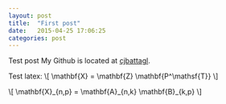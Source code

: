 ```yaml
---
layout: post
title:  "First post"
date:   2015-04-25 17:06:25
categories: post
---
```


Test post 
My Github is located at [cjbattagl][caseyb-gh].

Test latex:
\\[ \mathbf{X} = \mathbf{Z} \mathbf{P^\mathsf{T}} \\]

\\[ \mathbf{X}\_{n,p} = \mathbf{A}\_{n,k} \mathbf{B}\_{k,p} \\]


[caseyb-gh]: https://github.com/cjbattagl